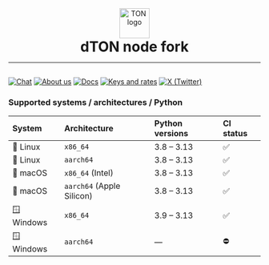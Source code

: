 <div align="center">
  <a href="https://dton.io">
    <img style="width: 60px; padding: 0; margin: 0;" alt="TON logo" src="https://dton.io/static/dton_rounded.ico">
  </a>
  <h1 style="margin: 0; padding: 0;">dTON node fork</h1>
  <hr/>
</div>


## 
[![Chat][chat-badge]][chat-url]
[![About us][about-badge]][about-url]
[![Docs][docs-badge]][docs-url]
[![Keys and rates][keys-badge]][keys-url]
[![X (Twitter)][x-badge]][x-url]

### Supported systems / architectures / Python

| System | Architecture | Python versions | CI status              |
|:--|:--|:--|:-----------------------|
| 🐧 Linux | `x86_64` | 3.8 – 3.13 | ✅ |
| 🐧 Linux | `aarch64` | 3.8 – 3.13 | ✅  |
| 🍎 macOS | `x86_64` (Intel) | 3.8 – 3.13 | ✅  |
| 🍎 macOS | `aarch64` (Apple Silicon) | 3.8 – 3.13 | ✅ |
| 🪟 Windows | `x86_64` | 3.9 – 3.13 | ✅  |
| 🪟 Windows | `aarch64` | — | ⛔                      |


[chat-badge]: https://img.shields.io/badge/chat-@dtontech-2CA5E0?logo=telegram&logoColor=white&style=flat
[chat-url]: https://t.me/dtontech
[about-badge]: https://img.shields.io/badge/About%20us-tech.dton.%D1%81o-blue
[about-url]: https://tech.dton.io/
[docs-badge]: https://img.shields.io/badge/Docs-docs.dton.%D1%81o-blue
[docs-url]: https://docs.dton.io/
[keys-badge]: https://img.shields.io/badge/Keys%20and%20rates-@dtontech__bot-2CA5E0?logo=telegram&logoColor=white&style=flat
[keys-url]: https://t.me/dtontech_bot
[x-badge]: https://img.shields.io/badge/follow-@dton__io-black?logo=x&logoColor=white&style=flat
[x-url]: https://x.com/dton_io


